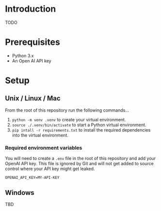 # Introduction 
TODO

# Prerequisites
- Python 3.x
- An Open AI API key

# Setup
## Unix / Linux / Mac
From the root of this repository run the following commands...
1. `python -m venv .venv` to create your virtual environment.
2. `source ./.venv/bin/activate` to start a Python virtual environment.
3. `pip intall -r requirements.txt` to install the required dependencies into the virtual environment.

### Required environment variables
You will need to create a `.env` file in the root of this repository and add your OpenAI API key.  This file is ignored by Git and will not get
added to source control where your API key might get leaked.

```
OPENAI_API_KEY=MY-API-KEY
```

## Windows
TBD

